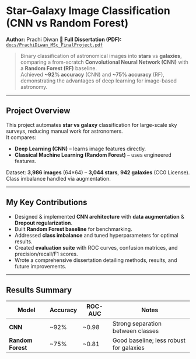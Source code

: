 # Star–Galaxy Image Classification (CNN vs Random Forest)

**Author:** Prachi Diwan 
📄 **Full Dissertation (PDF):** [`docs/PrachiDiwan_MSc_FinalProject.pdf`](docs/MSc_FinalProjectWork_PrachiDiwan.pdf)  

> Binary classification of astronomical images into **stars** vs **galaxies**, comparing a from-scratch **Convolutional Neural Network (CNN)** with a **Random Forest (RF)** baseline.  
> Achieved **~92% accuracy** (CNN) and **~75% accuracy** (RF), demonstrating the advantages of deep learning for image-based astronomy.

---

## Project Overview
This project automates **star vs galaxy** classification for large-scale sky surveys, reducing manual work for astronomers.  
It compares:
- **Deep Learning (CNN)** – learns image features directly.
- **Classical Machine Learning (Random Forest)** – uses engineered features.

Dataset: **3,986 images** (64×64) – **3,044 stars**, **942 galaxies** (CC0 License). Class imbalance handled via augmentation.

---

## My Key Contributions
- Designed & implemented **CNN architecture** with **data augmentation** & **Dropout regularization**.
- Built **Random Forest baseline** for benchmarking.
- Addressed **class imbalance** and tuned hyperparameters for optimal results.
- Created **evaluation suite** with ROC curves, confusion matrices, and precision/recall/F1 scores.
- Wrote a comprehensive dissertation detailing methods, results, and future improvements.

---

## Results Summary

| Model        | Accuracy | ROC-AUC | Notes |
|--------------|----------|---------|-------|
| **CNN**      | ~92%     | ~0.98   | Strong separation between classes |
| **Random Forest** | ~75%     | ~0.81   | Good baseline; less robust for galaxies |
